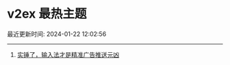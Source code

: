 # v2ex 最热主题

最近更新时间: 2024-01-22 12:02:56

--- 
1. [实锤了，输入法才是精准广告推送元凶](https://www.v2ex.com/t/1010518) 
